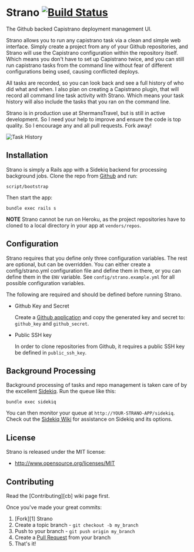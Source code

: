 Strano [![Build Status](https://secure.travis-ci.org/joelmoss/strano.png?branch=master)](https://travis-ci.org/joelmoss/strano)
======

The Github backed Capistrano deployment management UI.

Strano allows you to run any capistrano task via a clean and simple web interface. Simply create a project from any of your Github repositories, and Strano will use the Capistrano configuration within the repository itself. Which means you don't have to set up Capistrano twice, and you can still run capistrano tasks from the
command line without fear of different configurations being used, causing conflicted deploys.

All tasks are recorded, so you can look back and see a full history of who did what and when. I also plan on creating a Capistrano plugin, that will record all command line task activity with Strano. Which means your task history will also include the tasks that you ran on the command line.

Strano is in production use at ShermansTravel, but is still in active development. So I need your help to improve and ensure the code is top quality. So I encourage any and all pull requests. Fork away!

![Task History](https://img.skitch.com/20120119-rk61yn6u4gt73s9kic829513py.jpg)

Installation
------------

Strano is simply a Rails app with a Sidekiq backend for processing background jobs. Clone the repo from [Github](https://github.com/joelmoss/strano) and run:

    script/bootstrap

Then start the app:

    bundle exec rails s

**NOTE** Strano cannot be run on Heroku, as the project repositories have to cloned to a local directory in your app at `vendors/repos`.


Configuration
-------------

Strano requires that you define only three configuration variables. The rest are optional, but can be overridden. You can either create a config/strano.yml configuration file and define them in there, or you can define them in the `ENV` variable. See `config/strano.example.yml` for all possible configuration variables.

The following are required and should be defined before running Strano.

- Github Key and Secret

  Create a [Github application](https://github.com/settings/applications) and copy the generated key and secret to: `github_key` and `github_secret`.

- Public SSH key

  In order to clone repositories from Github, it requires a public SSH key be defined in `public_ssh_key`.


Background Processing
---------------------

Background processing of tasks and repo management is taken care of by the excellent [Sidekiq](https://github.com/mperham/sidekiq). Run
the queue like this:

    bundle exec sidekiq

You can then monitor your queue at `http://YOUR-STRANO-APP/sidekiq`. Check out the [Sidekiq Wiki](https://github.com/mperham/sidekiq/wiki) for assistance on Sidekiq and its options.


License
-------

Strano is released under the MIT license:

* http://www.opensource.org/licenses/MIT


Contributing
------------

Read the [Contributing][cb] wiki page first.

Once you've made your great commits:

1. [Fork][1] Strano
2. Create a topic branch - `git checkout -b my_branch`
3. Push to your branch - `git push origin my_branch`
4. Create a [Pull Request](http://help.github.com/pull-requests/) from your branch
5. That's it!
